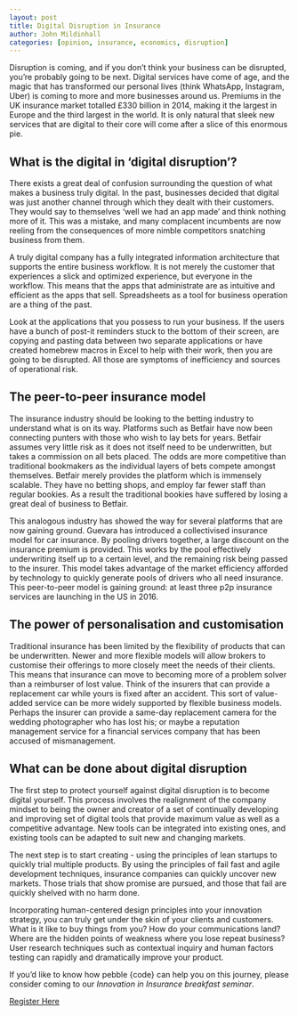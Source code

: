 ```yaml
---
layout: post
title: Digital Disruption in Insurance
author: John Mildinhall
categories: [opinion, insurance, economics, disruption]
--- 
```


Disruption is coming, and if you don’t think your business can be disrupted, you’re probably going to be next. Digital services have come of age, and the magic that has transformed our personal lives (think WhatsApp, Instagram, Uber) is coming to more and more businesses around us. Premiums in the UK insurance market totalled £330 billion in 2014, making it the largest in Europe and the third largest in the world. It is only natural that sleek new services that are digital to their core will come after a slice of this enormous pie. 

## What is the digital in ‘digital disruption’?

There exists a great deal of confusion surrounding the question of what makes a business truly digital. In the past, businesses decided that digital was just another channel through which they dealt with their customers. They would say to themselves ‘well we had an app made’ and think nothing more of it. This was a mistake, and many complacent incumbents are now reeling from the consequences of more nimble competitors snatching business from them.

A truly digital company has a fully integrated information architecture that supports the entire business workflow. It is not merely the customer that experiences a slick and optimized experience, but everyone in the workflow. This means that the apps that administrate are as intuitive and efficient as the apps that sell. Spreadsheets as a tool for business operation are a thing of the past. 

Look at the applications that you possess to run your business. If the users have a bunch of post-it reminders stuck to the bottom of their screen, are copying and pasting data between two separate applications or have created homebrew macros in Excel to help with their work, then you are going to be disrupted. All those are symptoms of inefficiency and sources of operational risk.

## The peer-to-peer insurance model

The insurance industry should be looking to the betting industry to understand what is on its way. Platforms such as Betfair have now been connecting punters with those who wish to lay bets for years. Betfair assumes very little risk as it does not itself need to be underwritten, but takes a commission on all bets placed. The odds are more competitive than traditional bookmakers as the individual layers of bets compete amongst themselves. Betfair merely provides the platform which is immensely scalable. They have no betting shops, and employ far fewer staff than regular bookies. As a result the traditional bookies have suffered by losing a great deal of business to Betfair. 

This analogous industry has showed the way for several platforms that are now gaining ground. Guevara has introduced a collectivised insurance model for car insurance. By pooling drivers together, a large discount on the insurance premium is provided. This works by the pool effectively underwriting itself up to a certain level, and the remaining risk being passed to the insurer. This model takes advantage of the market efficiency afforded by technology to quickly generate pools of drivers who all need insurance. This peer-to-peer model is gaining ground: at least three p2p insurance services are launching in the US in 2016. 

## The power of personalisation and customisation

Traditional insurance has been limited by the flexibility of products that can be underwritten. Newer and more flexible models will allow brokers to customise their offerings to more closely meet the needs of their clients. This means that insurance can move to becoming more of a problem solver than a reimburser of lost value. Think of the insurers that can provide a replacement car while yours is fixed after an accident. This sort of value-added service can be more widely supported by flexible business models. Perhaps the insurer can provide a same-day replacement camera for the wedding photographer who has lost his; or maybe a reputation management service for a financial services company that has been accused of mismanagement. 

## What can be done about digital disruption


The first step to protect yourself against digital disruption is to become digital yourself. This process involves the realignment of the company mindset to being the owner and creator of a set of continually developing and improving set of digital tools that provide maximum value as well as a competitive advantage. New tools can be integrated into existing ones, and existing tools can be adapted to suit new and changing markets. 

The next step is to start creating - using the principles of lean startups to quickly trial multiple products. By using the principles of fail fast and agile development techniques, insurance companies can quickly uncover new markets. Those trials that show promise are pursued, and those that fail are quickly shelved with no harm done. 

Incorporating human-centered design principles into your innovation strategy, you can truly get under the skin of your clients and customers. What is it like to buy things from you? How do your communications land? Where are the hidden points of weakness where you lose repeat business? User research techniques such as contextual inquiry and human factors testing can rapidly and dramatically improve your product. 

If you’d like to know how pebble {code} can help you on this journey, please consider coming to our <em>Innovation in Insurance breakfast seminar</em>. 

[Register Here](https://www.eventbrite.co.uk/e/innovation-in-insurance-tickets-26147397570)

